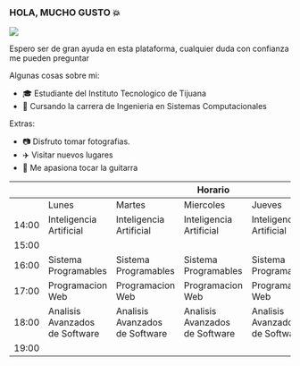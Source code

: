 ### HOLA, MUCHO GUSTO :boom:

![](https://media.discordapp.net/attachments/720096913738694667/814666640229924884/Dark_Blue_Coworking_Simple_Presentation_2.png?width=780&height=585)

Espero ser de gran ayuda en esta plataforma, cualquier duda con confianza me pueden preguntar

Algunas cosas sobre mi:

- :mortar_board: Estudiante del Instituto Tecnologico de Tijuana
- :school_satchel: Cursando la carrera de Ingenieria en Sistemas Computacionales

Extras:
- :camera: Disfruto tomar fotografias.
- :airplane: Visitar nuevos lugares
- :guitar: Me apasiona tocar la guitarra





<table class="tg">
<thead>
  <tr>
    <th class="tg-lboi"></th>
    <th class="tg-0pky"></th>
    <th class="tg-0pky"></th>
    <th class="tg-0pky">Horario</th>
    <th class="tg-0pky"></th>
    <th class="tg-0pky"></th>
  </tr>
</thead>
<tbody>
  <tr>
    <td class="tg-lboi"></td>
    <td class="tg-0pky">Lunes</td>
    <td class="tg-0pky">Martes</td>
    <td class="tg-0pky">Miercoles</td>
    <td class="tg-0pky">Jueves</td>
    <td class="tg-0pky">Viernes</td>
  </tr>
  <tr>
    <td class="tg-lboi">14:00</td>
    <td class="tg-0pky">Inteligencia Artificial</td>
    <td class="tg-0pky">Inteligencia Artificial</td>
    <td class="tg-0pky">Inteligencia Artificial</td>
    <td class="tg-0pky">Inteligencia Artificial</td>
    <td class="tg-0pky"></td>
  </tr>
  <tr>
    <td class="tg-lboi">15:00</td>
    <td class="tg-0pky"></td>
    <td class="tg-0pky"></td>
    <td class="tg-0pky"></td>
    <td class="tg-0pky"></td>
    <td class="tg-0pky"></td>
  </tr>
  <tr>
    <td class="tg-0pky">16:00</td>
    <td class="tg-0pky">Sistema Programables</td>
    <td class="tg-0pky">Sistema Programables</td>
    <td class="tg-0pky">Sistema Programables</td>
    <td class="tg-0pky">Sistema Programables</td>
    <td class="tg-0pky"></td>
  </tr>
  <tr>
    <td class="tg-0pky">17:00</td>
    <td class="tg-0pky">Programacion Web</td>
    <td class="tg-0pky">Programacion Web</td>
    <td class="tg-0pky">Programacion Web</td>
    <td class="tg-0pky">Programacion Web</td>
    <td class="tg-0pky">Programacion Web</td>
  </tr>
  <tr>
    <td class="tg-0pky">18:00</td>
    <td class="tg-0pky">Analisis Avanzados de Software</td>
    <td class="tg-0pky">Analisis Avanzados de Software</td>
    <td class="tg-0pky">Analisis Avanzados de Software</td>
    <td class="tg-0pky">Analisis Avanzados de Software</td>
    <td class="tg-0pky">Analisis Avanzados de Software</td>
  </tr>
  <tr>
    <td class="tg-0pky">19:00</td>
    <td class="tg-0pky"></td>
    <td class="tg-0pky"></td>
    <td class="tg-0pky"></td>
    <td class="tg-0pky"></td>
    <td class="tg-0pky"></td>
  </tr>
</tbody>
</table>
